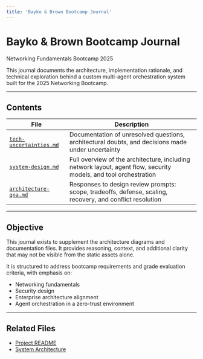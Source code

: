 ```yaml
---
title: 'Bayko & Brown Bootcamp Journal'
---
```


# Bayko & Brown Bootcamp Journal

Networking Fundamentals Bootcamp 2025

This journal documents the architecture, implementation rationale, and technical exploration behind a custom multi-agent orchestration system built for the 2025 Networking Bootcamp.

---

## Contents

| File                                               | Description                                                                                                      |
| -------------------------------------------------- | ---------------------------------------------------------------------------------------------------------------- |
| [`tech-uncertainties.md`](./tech-uncertainties.md) | Documentation of unresolved questions, architectural doubts, and decisions made under uncertainty                |
| [`system-design.md`](./system-design.md)           | Full overview of the architecture, including network layout, agent flow, security models, and tool orchestration |
| [`architecture-qna.md`](./architecture-qna.md)     | Responses to design review prompts: scope, tradeoffs, defense, scaling, recovery, and conflict resolution        |

---

## Objective

This journal exists to supplement the architecture diagrams and documentation files. It provides reasoning, context, and additional clarity that may not be visible from the static assets alone.

It is structured to address bootcamp requirements and grade evaluation criteria, with emphasis on:

- Networking fundamentals
- Security design
- Enterprise architecture alignment
- Agent orchestration in a zero-trust environment

---

## Related Files

- [Project README](../README.md)
- [System Architecture](../projects/00-architecture/architecture.md)
